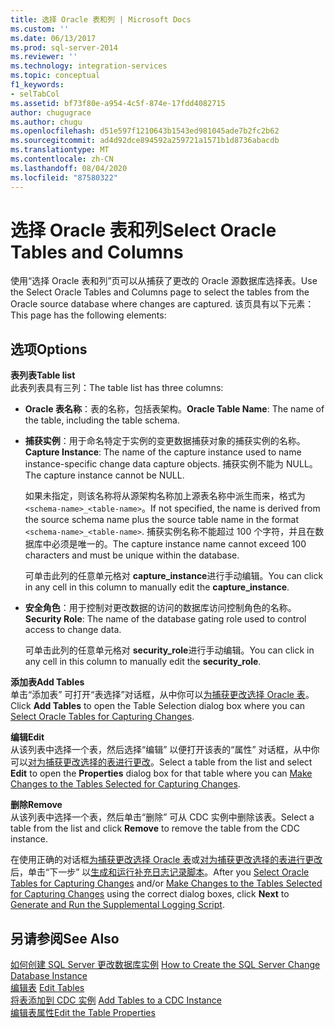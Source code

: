 ```yaml
---
title: 选择 Oracle 表和列 | Microsoft Docs
ms.custom: ''
ms.date: 06/13/2017
ms.prod: sql-server-2014
ms.reviewer: ''
ms.technology: integration-services
ms.topic: conceptual
f1_keywords:
- selTabCol
ms.assetid: bf73f80e-a954-4c5f-874e-17fdd4082715
author: chugugrace
ms.author: chugu
ms.openlocfilehash: d51e597f1210643b1543ed981045ade7b2fc2b62
ms.sourcegitcommit: ad4d92dce894592a259721a1571b1d8736abacdb
ms.translationtype: MT
ms.contentlocale: zh-CN
ms.lasthandoff: 08/04/2020
ms.locfileid: "87580322"
---
```

# <a name="select-oracle-tables-and-columns"></a><span data-ttu-id="17028-102">选择 Oracle 表和列</span><span class="sxs-lookup"><span data-stu-id="17028-102">Select Oracle Tables and Columns</span></span>
  <span data-ttu-id="17028-103">使用“选择 Oracle 表和列”页可以从捕获了更改的 Oracle 源数据库选择表。</span><span class="sxs-lookup"><span data-stu-id="17028-103">Use the Select Oracle Tables and Columns page to select the tables from the Oracle source database where changes are captured.</span></span> <span data-ttu-id="17028-104">该页具有以下元素：</span><span class="sxs-lookup"><span data-stu-id="17028-104">This page has the following elements:</span></span>  
  
## <a name="options"></a><span data-ttu-id="17028-105">选项</span><span class="sxs-lookup"><span data-stu-id="17028-105">Options</span></span>  
 <span data-ttu-id="17028-106">**表列表**</span><span class="sxs-lookup"><span data-stu-id="17028-106">**Table list**</span></span>  
 <span data-ttu-id="17028-107">此表列表具有三列：</span><span class="sxs-lookup"><span data-stu-id="17028-107">The table list has three columns:</span></span>  
  
-   <span data-ttu-id="17028-108">**Oracle 表名称**：表的名称，包括表架构。</span><span class="sxs-lookup"><span data-stu-id="17028-108">**Oracle Table Name**: The name of the table, including the table schema.</span></span>  
  
-   <span data-ttu-id="17028-109">**捕获实例**：用于命名特定于实例的变更数据捕获对象的捕获实例的名称。</span><span class="sxs-lookup"><span data-stu-id="17028-109">**Capture Instance**: The name of the capture instance used to name instance-specific change data capture objects.</span></span> <span data-ttu-id="17028-110">捕获实例不能为 NULL。</span><span class="sxs-lookup"><span data-stu-id="17028-110">The capture instance cannot be NULL.</span></span>  
  
     <span data-ttu-id="17028-111">如果未指定，则该名称将从源架构名称加上源表名称中派生而来，格式为 `<schema-name>_<table-name>`。</span><span class="sxs-lookup"><span data-stu-id="17028-111">If not specified, the name is derived from the source schema name plus the source table name in the format `<schema-name>_<table-name>`.</span></span> <span data-ttu-id="17028-112">捕获实例名称不能超过 100 个字符，并且在数据库中必须是唯一的。</span><span class="sxs-lookup"><span data-stu-id="17028-112">The capture instance name cannot exceed 100 characters and must be unique within the database.</span></span>  
  
     <span data-ttu-id="17028-113">可单击此列的任意单元格对 **capture_instance**进行手动编辑。</span><span class="sxs-lookup"><span data-stu-id="17028-113">You can click in any cell in this column to manually edit the **capture_instance**.</span></span>  
  
-   <span data-ttu-id="17028-114">**安全角色**：用于控制对更改数据的访问的数据库访问控制角色的名称。</span><span class="sxs-lookup"><span data-stu-id="17028-114">**Security Role**: The name of the database gating role used to control access to change data.</span></span>  
  
     <span data-ttu-id="17028-115">可单击此列的任意单元格对 **security_role**进行手动编辑。</span><span class="sxs-lookup"><span data-stu-id="17028-115">You can click in any cell in this column to manually edit the **security_role**.</span></span>  
  
 <span data-ttu-id="17028-116">**添加表**</span><span class="sxs-lookup"><span data-stu-id="17028-116">**Add Tables**</span></span>  
 <span data-ttu-id="17028-117">单击“添加表”  可打开“表选择”对话框，从中你可以[为捕获更改选择 Oracle 表](select-oracle-tables-for-capturing-changes.md)。</span><span class="sxs-lookup"><span data-stu-id="17028-117">Click **Add Tables** to open the Table Selection dialog box where you can [Select Oracle Tables for Capturing Changes](select-oracle-tables-for-capturing-changes.md).</span></span>  
  
 <span data-ttu-id="17028-118">**编辑**</span><span class="sxs-lookup"><span data-stu-id="17028-118">**Edit**</span></span>  
 <span data-ttu-id="17028-119">从该列表中选择一个表，然后选择“编辑”  以便打开该表的“属性”  对话框，从中你可以[对为捕获更改选择的表进行更改](make-changes-to-the-tables-selected-for-capturing-changes.md)。</span><span class="sxs-lookup"><span data-stu-id="17028-119">Select a table from the list and select **Edit** to open the **Properties** dialog box for that table where you can [Make Changes to the Tables Selected for Capturing Changes](make-changes-to-the-tables-selected-for-capturing-changes.md).</span></span>  
  
 <span data-ttu-id="17028-120">**删除**</span><span class="sxs-lookup"><span data-stu-id="17028-120">**Remove**</span></span>  
 <span data-ttu-id="17028-121">从该列表中选择一个表，然后单击“删除”  可从 CDC 实例中删除该表。</span><span class="sxs-lookup"><span data-stu-id="17028-121">Select a table from the list and click **Remove** to remove the table from the CDC instance.</span></span>  
  
 <span data-ttu-id="17028-122">在使用正确的对话框[为捕获更改选择 Oracle 表](select-oracle-tables-for-capturing-changes.md)或[对为捕获更改选择的表进行更改](make-changes-to-the-tables-selected-for-capturing-changes.md)后，单击“下一步”  以[生成和运行补充日志记录脚本](generate-and-run-the-supplemental-logging-script.md)。</span><span class="sxs-lookup"><span data-stu-id="17028-122">After you [Select Oracle Tables for Capturing Changes](select-oracle-tables-for-capturing-changes.md) and/or [Make Changes to the Tables Selected for Capturing Changes](make-changes-to-the-tables-selected-for-capturing-changes.md) using the correct dialog boxes, click **Next** to [Generate and Run the Supplemental Logging Script](generate-and-run-the-supplemental-logging-script.md).</span></span>  
  
## <a name="see-also"></a><span data-ttu-id="17028-123">另请参阅</span><span class="sxs-lookup"><span data-stu-id="17028-123">See Also</span></span>  
 <span data-ttu-id="17028-124">[如何创建 SQL Server 更改数据库实例](how-to-create-the-sql-server-change-database-instance.md) </span><span class="sxs-lookup"><span data-stu-id="17028-124">[How to Create the SQL Server Change Database Instance](how-to-create-the-sql-server-change-database-instance.md) </span></span>  
 <span data-ttu-id="17028-125">[编辑表](edit-tables.md) </span><span class="sxs-lookup"><span data-stu-id="17028-125">[Edit Tables](edit-tables.md) </span></span>  
 <span data-ttu-id="17028-126">[将表添加到 CDC 实例](add-tables-to-a-cdc-instance.md) </span><span class="sxs-lookup"><span data-stu-id="17028-126">[Add Tables to a CDC Instance](add-tables-to-a-cdc-instance.md) </span></span>  
 [<span data-ttu-id="17028-127">编辑表属性</span><span class="sxs-lookup"><span data-stu-id="17028-127">Edit the Table Properties</span></span>](edit-the-table-properties.md)  
  
  
